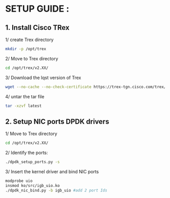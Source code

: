 # SETUP GUIDE :


## 1. Install Cisco TRex

1/ create Trex directory 

```bash
mkdir -p /opt/trex
```

2/ Move to Trex directory 

```bash
cd /opt/trex/v2.XX/
```
3/ Download the lqst version of Trex

```bash
wget --no-cache --no-check-certificate https://trex-tgn.cisco.com/trex/release/latest
```
4/ untar the tar file

```bash
tar -xzvf latest
```
## 2. Setup NIC ports DPDK drivers

1/ Move to Trex directory 

```bash
cd /opt/trex/v2.XX/
```
2/ Identify the ports:

```bash
./dpdk_setup_ports.py -s
```
3/ Insert the kernel driver and bind NIC ports
```bash
modprobe uio
insmod ko/src/igb_uio.ko
./dpdk_nic_bind.py -b igb_uio #add 2 port Ids
```
